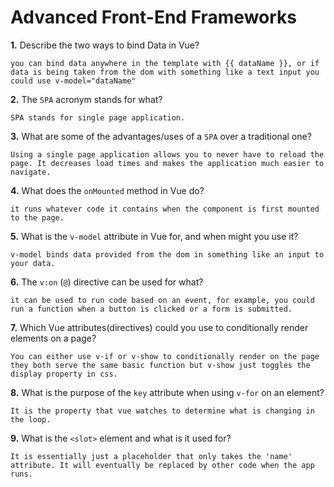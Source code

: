 # Advanced Front-End Frameworks


**1.** Describe the two ways to bind Data in Vue?
<!-- enter you answer in the space below -->
```
you can bind data anywhere in the template with {{ dataName }}, or if data is being taken from the dom with something like a text input you could use v-model="dataName"
```

**2.** The `SPA` acronym stands for what?
<!-- enter you answer in the space below -->
```
SPA stands for single page application.
```
**3.** What are some of the advantages/uses of a `SPA` over a traditional one?
<!-- enter you answer in the space below -->
```
Using a single page application allows you to never have to reload the page. It decreases load times and makes the application much easier to navigate.
```
**4.** What does the `onMounted` method in Vue do?
<!-- enter you answer in the space below -->
```
it runs whatever code it contains when the component is first mounted to the page.
```
**5.** What is the `v-model` attribute in Vue for, and when might you use it?
<!-- enter you answer in the space below -->
```
v-model binds data provided from the dom in something like an input to your data.
```
**6.** The `v:on` (`@`) directive can be used for what?
<!-- enter you answer in the space below -->
```
it can be used to run code based on an event, for example, you could run a function when a button is clicked or a form is submitted.
```
**7.** Which Vue attributes(directives) could you use to conditionally render elements on a page?
<!-- enter you answer in the space below -->
```
You can either use v-if or v-show to conditionally render on the page they both serve the same basic function but v-show just toggles the display property in css.
```
**8.** What is the purpose of the `key` attribute when using `v-for` on an element?
<!-- enter you answer in the space below -->
```
It is the property that vue watches to determine what is changing in the loop.
```
**9.** What is the `<slot>` element and what is it used for?
<!-- enter you answer in the space below -->
```
It is essentially just a placeholder that only takes the 'name' attribute. It will eventually be replaced by other code when the app runs.
```